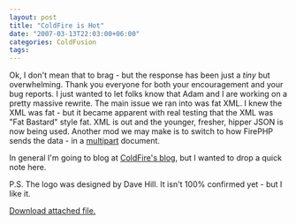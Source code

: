 ```yaml
---
layout: post
title: "ColdFire is Hot"
date: "2007-03-13T22:03:00+06:00"
categories: ColdFusion 
tags: 
---
```


Ok, I don't mean that to brag - but the response has been just a <i>tiny</i> but overwhelming. Thank you everyone for both your encouragement and your bug reports. I just wanted to let folks know that Adam and I are working on a pretty massive rewrite. The main issue we ran into was fat XML. I knew the XML was fat - but it became apparent with real testing that the XML was "Fat Bastard" style fat. XML is out and the younger, fresher, hipper JSON is now being used. Another mod we may make is to switch to how FirePHP sends the data - in a <a href="http://www.firephp.org/Reference/Specifications/Protocol.htm">multipart</a> document. 

In general I'm going to blog at <a href="http://coldfire.riaforge.org/blog">ColdFire's blog</a>, but I wanted to drop a quick note here. 

P.S. The logo was designed by Dave Hill. It isn't 100% confirmed yet - but I like it.<p><a href='enclosures/D%3A%5Cwebsites%5Cdev%2Ecamdenfamily%2Ecom%5Cenclosures%2Fcoldfire%5Fdes1%2Egif'>Download attached file.</a></p>